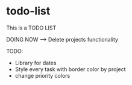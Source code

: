 # todo-list
This is a TODO LIST

DOING NOW --> Delete projects functionality

TODO: 
 - Library for dates
 - Style every task with border color by project
 - change priority colors

